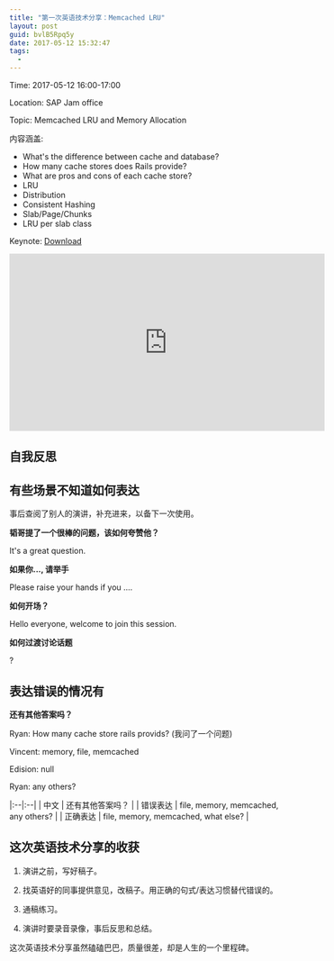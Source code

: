```yaml
---
title: "第一次英语技术分享：Memcached LRU"
layout: post
guid: bvlB5Rpq5y
date: 2017-05-12 15:32:47
tags:
  -
---
```


Time: 2017-05-12 16:00-17:00

Location: SAP Jam office

Topic: Memcached LRU and Memory Allocation

内容涵盖:

* What's the difference between cache and database?
* How many cache stores does Rails provide?
* What are pros and cons of each cache store?
* LRU
* Distribution
* Consistent Hashing
* Slab/Page/Chunks
* LRU per slab class

Keynote: [Download](https://speakerdeck.com/xiaoronglv/memcached-consistent-hashing-lru-and-memory-allocation
)

<iframe width="560" height="315" src="https://www.youtube.com/embed/EFb0wUR5TRo" frameborder="0" allowfullscreen></iframe>


## 自我反思


## 有些场景不知道如何表达

事后查阅了别人的演讲，补充进来，以备下一次使用。

**韬哥提了一个很棒的问题，该如何夸赞他？**

It's a great question.

**如果你..., 请举手**

Please raise your hands if you ....

**如何开场？**

Hello everyone, welcome to join this session.


**如何过渡讨论话题**

?


## 表达错误的情况有

**还有其他答案吗？**


Ryan: How many cache store rails provids?  (我问了一个问题)

Vincent: memory, file, memcached

Edision: null

Ryan: any others?


|:--|:--|
| 中文 | 还有其他答案吗？ |
| 错误表达 | file, memory, memcached, any others? |
| 正确表达 | file, memory, memcached, what else? |


## 这次英语技术分享的收获

1. 演讲之前，写好稿子。

2. 找英语好的同事提供意见，改稿子。用正确的句式/表达习惯替代错误的。

3. 通稿练习。

3. 演讲时要录音录像，事后反思和总结。


这次英语技术分享虽然磕磕巴巴，质量很差，却是人生的一个里程碑。